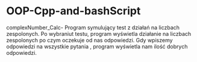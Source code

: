 # OOP-Cpp-and-bashScript

complexNumber_Calc-
Program symulujący test z działań na liczbach zespolonych. Po wybraniut testu, program wyświetla działanie na liczbach zespolonych po czym oczekuje od nas odpowiedzi. Gdy wpiszemy
odpowiedzi na wszystkie pytania , program wyświetla nam ilość dobrych odpowiedzi.
